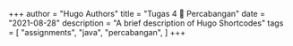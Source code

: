 +++
author = "Hugo Authors"
title = "Tugas 4 📝 Percabangan"
date = "2021-08-28"
description = "A brief description of Hugo Shortcodes"
tags = [
    "assignments",
    "java",
    "percabangan",
]
+++
